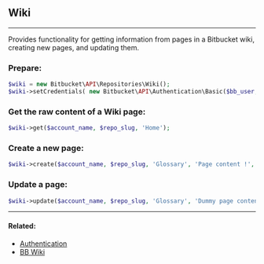 ## Wiki

----
Provides functionality for getting information from pages in a Bitbucket wiki, creating new pages, and updating them.

### Prepare:
```php
$wiki = new Bitbucket\API\Repositories\Wiki();
$wiki->setCredentials( new Bitbucket\API\Authentication\Basic($bb_user, $bb_pass) );
```

### Get the raw content of a Wiki page:
```php
$wiki->get($account_name, $repo_slug, 'Home');
```

### Create a new page:
```php
$wiki->create($account_name, $repo_slug, 'Glossary', 'Page content !', '/Glossary');
```

### Update a page:
```php
$wiki->update($account_name, $repo_slug, 'Glossary', 'Dummy page content !');
```

----

#### Related:
  * [Authentication](../authentication.md)
  * [BB Wiki](https://confluence.atlassian.com/display/BITBUCKET/wiki+Resources)
